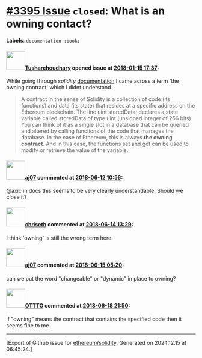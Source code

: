 # [\#3395 Issue](https://github.com/ethereum/solidity/issues/3395) `closed`: What is an owning contact?
**Labels**: `documentation :book:`


#### <img src="https://avatars.githubusercontent.com/u/10121374?v=4" width="50">[Tusharchoudhary](https://github.com/Tusharchoudhary) opened issue at [2018-01-15 17:37](https://github.com/ethereum/solidity/issues/3395):

While going through *solidity* [documentation](https://solidity.readthedocs.io/en/develop/introduction-to-smart-contracts.html) I came across a term 'the owning contract' which i didnt understand.

> A contract in the sense of Solidity is a collection of code (its functions) and data (its state) that resides at a specific address on the Ethereum blockchain. The line uint storedData; declares a state variable called storedData of type uint (unsigned integer of 256 bits). You can think of it as a single slot in a database that can be queried and altered by calling functions of the code that manages the database. In the case of Ethereum, this is always **the owning contract**. And in this case, the functions set and get can be used to modify or retrieve the value of the variable.

#### <img src="https://avatars.githubusercontent.com/u/9623159?v=4" width="50">[aj07](https://github.com/aj07) commented at [2018-06-12 10:56](https://github.com/ethereum/solidity/issues/3395#issuecomment-396549489):

@axic in docs this seems to be very clearly understandable. Should we close it?

#### <img src="https://avatars.githubusercontent.com/u/9073706?v=4" width="50">[chriseth](https://github.com/chriseth) commented at [2018-06-14 13:29](https://github.com/ethereum/solidity/issues/3395#issuecomment-397296134):

I think 'owning' is still the wrong term here.

#### <img src="https://avatars.githubusercontent.com/u/9623159?v=4" width="50">[aj07](https://github.com/aj07) commented at [2018-06-15 05:20](https://github.com/ethereum/solidity/issues/3395#issuecomment-397516507):

can we put the word "changeable" or "dynamic" in place to owning?

#### <img src="https://avatars.githubusercontent.com/u/9601008?u=9efd0adfccd16b218a02dcfacc5d23e23529c642&v=4" width="50">[OTTTO](https://github.com/OTTTO) commented at [2018-06-18 21:50](https://github.com/ethereum/solidity/issues/3395#issuecomment-398207024):

if "owning" means the contract that contains the specified code then it seems fine to me.


-------------------------------------------------------------------------------



[Export of Github issue for [ethereum/solidity](https://github.com/ethereum/solidity). Generated on 2024.12.15 at 06:45:24.]

